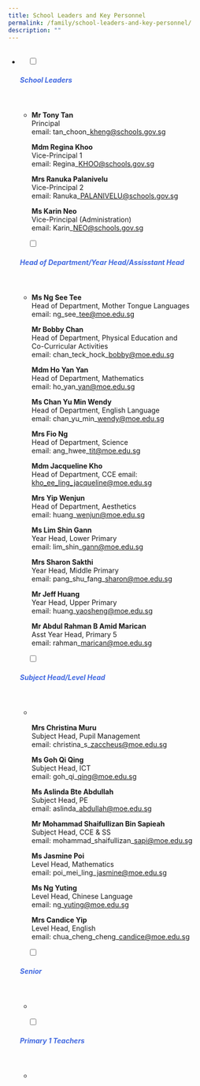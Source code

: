 ```yaml
---
title: School Leaders and Key Personnel
permalink: /family/school-leaders-and-key-personnel/
description: ""
---
```

<ul class="jekyllcodex\_accordion">
  <li>
    <input type="checkbox" id="accordion1">
		<label for="accordion1"><h5 style="color:RoyalBlue">School Leaders</h5></label>

    <div>
<ul>
<li>
	
**Mr Tony Tan**<br>Principal<br>email: 
	tan\_choon\_kheng@schools.gov.sg
	
**Mdm Regina Khoo**  
Vice-Principal 1  
email: Regina\_KHOO@schools.gov.sg

**Mrs Ranuka Palanivelu**  
Vice-Principal 2  
email: Ranuka\_PALANIVELU@schools.gov.sg

**Ms Karin Neo**  
Vice-Principal (Administration)  
email: Karin\_NEO@schools.gov.sg
	
</li>
			</ul>
			</div>
				
    <input type="checkbox" id="accordion2">
    <label for="accordion2"><h5 style="color:RoyalBlue">Head of Department/Year Head/Assisstant Head</h5></label>

    <div>
<ul>
<li>
	
**Ms Ng See Tee**  
Head of Department, Mother Tongue Languages  
email: ng\_see\_tee@moe.edu.sg
	
**Mr Bobby Chan**  
Head of Department, Physical Education and  
Co-Curricular Activities  
email: chan\_teck\_hock\_bobby@moe.edu.sg
	
**Mdm Ho Yan Yan**  
Head of Department, Mathematics  
email: ho\_yan\_yan@moe.edu.sg
	
**Ms Chan Yu Min Wendy**  
Head of Department, English Language  
email: chan\_yu\_min\_wendy@moe.edu.sg
	
**Mrs Fio Ng**  
Head of Department, Science  
email: ang\_hwee\_tit@moe.edu.sg

**Mdm Jacqueline Kho**  
Head of Department, CCE
email: kho_ee_ling_jacqueline@moe.edu.sg
	
**Mrs Yip Wenjun**
<br>Head of Department, Aesthetics  
email: huang\_wenjun@moe.edu.sg
	
**Ms Lim Shin Gann**  
Year Head, Lower Primary  
email: lim\_shin\_gann@moe.edu.sg

**Mrs Sharon Sakthi**  
Year Head, Middle Primary  
email: pang\_shu\_fang\_sharon@moe.edu.sg

**Mr Jeff Huang**  
Year Head, Upper Primary  
email: huang\_yaosheng@moe.edu.sg

**Mr Abdul Rahman B Amid Marican**  
Asst Year Head, Primary 5  
email: rahman\_marican@moe.edu.sg
</li>
			</ul>
			</div>
				
    <input type="checkbox" id="accordion3">
    <label for="accordion3"><h5 style="color:RoyalBlue">Subject Head/Level Head</h5></label>

    <div>
<ul>
<li> 
	
**Mrs Christina Muru**  
Subject Head, Pupil Management  
email: christina\_s\_zaccheus@moe.edu.sg
	
**Ms Goh Qi Qing**  
Subject Head, ICT  
email: goh\_qi\_qing@moe.edu.sg
	
**Ms Aslinda Bte Abdullah**
<br>Subject Head, PE  
email: aslinda\_abdullah@moe.edu.sg
	
**Mr Mohammad Shaifullizan Bin Sapieah**  
Subject Head, CCE & SS  
email: mohammad\_shaifullizan\_sapi@moe.edu.sg
	
**Ms Jasmine Poi**
	<br>Level Head, Mathematics  
email: poi\_mei\_ling\_jasmine@moe.edu.sg
	
**Ms Ng Yuting**  
Level Head, Chinese Language  
email: ng\_yuting@moe.edu.sg
	
**Mrs Candice Yip**  
Level Head, English  
email: chua\_cheng\_cheng\_candice@moe.edu.sg
	</li>
			</ul>
			</div>
				
    <input type="checkbox" id="accordion4">
    <label for="accordion4"><h5 style="color:RoyalBlue">Senior</h5></label>

    <div>
<ul>
<li> </li>
			</ul>
			</div>
				
    <input type="checkbox" id="accordion2">
    <label for="accordion2"><h5 style="color:RoyalBlue">Primary 1 Teachers</h5></label>

    <div>
<ul>
<li>